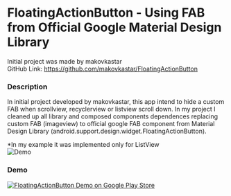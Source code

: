 FloatingActionButton - Using FAB from Official Google Material Design Library
=============================================================================


Initial project was made by makovkastar
<br/>GitHub Link: https://github.com/makovkastar/FloatingActionButton

### Description

In initial project developed by makovkastar, this app intend to hide a custom FAB when scrollview, recyclerview or listview scroll down.
In my project I cleaned up all library and composed components dependences replacing custom FAB (imageview) to official google FAB component from Material Design Library (android.support.design.widget.FloatingActionButton). 



*In my example it was implemented only for ListView <br/>
![Demo](http://cdn.makeagif.com/media/12-11-2015/WGVL4E.gif)

### Demo

[![FloatingActionButton Demo on Google Play Store](http://developer.android.com/images/brand/en_generic_rgb_wo_60.png)](https://play.google.com/store/apps/details?id=com.melnykov.fab.sample)

